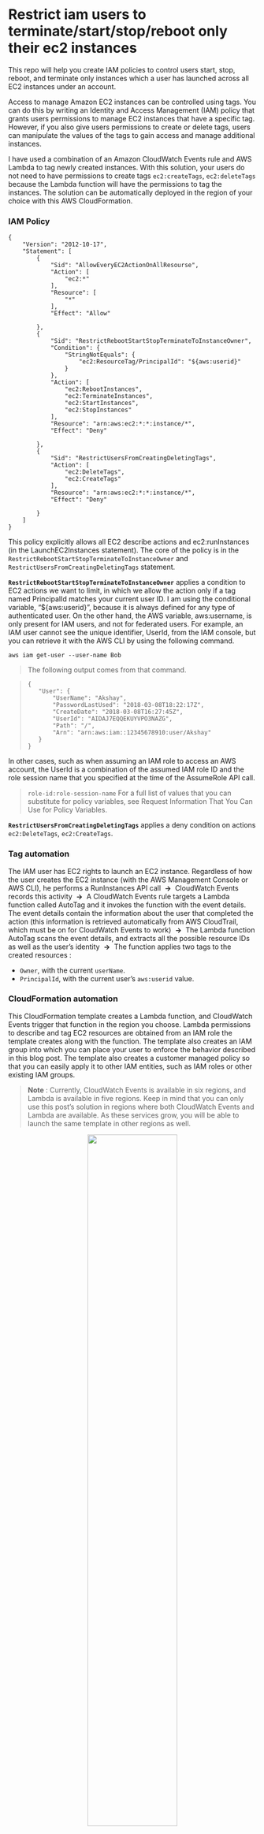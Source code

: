 # Restrict iam users to terminate/start/stop/reboot only their ec2 instances
This repo will help you create IAM policies to control users start, stop, reboot, and terminate only instances which a user has launched across all EC2 instances under an account.

Access to manage Amazon EC2 instances can be controlled using tags. You can do this by writing an Identity and Access Management (IAM) policy that grants users permissions to manage EC2 instances that have a specific tag. However, if you also give users permissions to create or delete tags, users can manipulate the values of the tags to gain access and manage additional instances.

I have used a combination of an Amazon CloudWatch Events rule and AWS Lambda to tag newly created instances. With this solution, your users do not need to have permissions to create tags ```ec2:createTags```, ```ec2:deleteTags``` because the Lambda function will have the permissions to tag the instances. The solution can be automatically deployed in the region of your choice with this AWS CloudFormation.

### IAM Policy
```
{
    "Version": "2012-10-17",
    "Statement": [
        {
            "Sid": "AllowEveryEC2ActionOnAllResourse",
            "Action": [
                "ec2:*"
            ],
            "Resource": [
                "*"
            ],
            "Effect": "Allow"
            
        },
        {
            "Sid": "RestrictRebootStartStopTerminateToInstanceOwner",
            "Condition": {
                "StringNotEquals": {
                    "ec2:ResourceTag/PrincipalId": "${aws:userid}"
                }
            },
            "Action": [
                "ec2:RebootInstances",
                "ec2:TerminateInstances",
                "ec2:StartInstances",
                "ec2:StopInstances"
            ],
            "Resource": "arn:aws:ec2:*:*:instance/*",
            "Effect": "Deny"
            
        },
        {
            "Sid": "RestrictUsersFromCreatingDeletingTags",
            "Action": [
                "ec2:DeleteTags",
                "ec2:CreateTags"
            ],
            "Resource": "arn:aws:ec2:*:*:instance/*",
            "Effect": "Deny"
            
        }
    ]
}
```

This policy explicitly allows all EC2 describe actions and ec2:runInstances (in the LaunchEC2Instances statement). The core of the policy is in the ```RestrictRebootStartStopTerminateToInstanceOwner``` and  ```RestrictUsersFromCreatingDeletingTags``` statement. 

**```RestrictRebootStartStopTerminateToInstanceOwner```** applies a condition to EC2 actions we want to limit, in which we allow the action only if a tag named PrincipalId matches your current user ID. I am using the conditional variable, “${aws:userid}”, because it is always defined for any type of authenticated user. On the other hand, the AWS variable, aws:username, is only present for IAM users, and not for federated users.
For example, an IAM user cannot see the unique identifier, UserId, from the IAM console, but you can retrieve it with the AWS CLI by using the following command.

```aws iam get-user --user-name Bob```

>The following output comes from that command.

>```
>{
>    "User": {
>        "UserName": "Akshay",
>        "PasswordLastUsed": "2018-03-08T18:22:17Z",
>        "CreateDate": "2018-03-08T16:27:45Z",
>        "UserId": "AIDAJ7EQQEKUYVPO3NAZG",
>        "Path": "/",
>        "Arn": "arn:aws:iam::12345678910:user/Akshay"
>    }
>}
>```

In other cases, such as when assuming an IAM role to access an AWS account, the UserId is a combination of the assumed IAM role ID and the role session name that you specified at the time of the AssumeRole API call.

> ```role-id:role-session-name```
For a full list of values that you can substitute for policy variables, see Request Information That You Can Use for Policy Variables.

**```RestrictUsersFromCreatingDeletingTags```** applies a deny condition on actions ```ec2:DeleteTags```, ```ec2:CreateTags```.

### Tag automation
The IAM user has EC2 rights to launch an EC2 instance. Regardless of how the user creates the EC2 instance (with the AWS Management Console or AWS CLI), he performs a RunInstances API call     **->**     CloudWatch Events records this activity     **->**     A CloudWatch Events rule targets a Lambda function called AutoTag and it invokes the function with the event details. The event details contain the information about the user that completed the action (this information is retrieved automatically from AWS CloudTrail, which must be on for CloudWatch Events to work)     **->**     The Lambda function AutoTag scans the event details, and extracts all the possible resource IDs as well as the user’s identity     **->**     The function applies two tags to the created resources :

- ```Owner```, with the current ```userName```.
- ```PrincipalId```, with the current user’s ```aws:userid``` value.

### CloudFormation automation
This CloudFormation template creates a Lambda function, and CloudWatch Events trigger that function in the region you choose. Lambda permissions to describe and tag EC2 resources are obtained from an IAM role the template creates along with the function. The template also creates an IAM group into which you can place your user to enforce the behavior described in this blog post. The template also creates a customer managed policy so that you can easily apply it to other IAM entities, such as IAM roles or other existing IAM groups.

>**Note** : Currently, CloudWatch Events is available in six regions, and Lambda is available in five regions. Keep in mind that you can only use this post’s solution in regions where both CloudWatch Events and Lambda are available. As these services grow, you will be able to launch the same template in other regions as well.


<p align="center">
  <img width="60%" src="https://github.com/AkshaySiwal/Restrict_iam_users_to_terminate_only_their_ec2_instances/blob/master/images/Akshay_Cloud_Formation_v01-designer.png">
</p>
